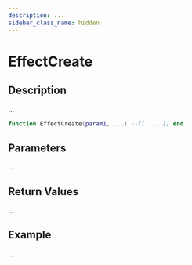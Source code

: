 ```yaml
---
description: ...
sidebar_class_name: hidden
---
```


# EffectCreate

## Description

...

```lua
function EffectCreate(param1, ...) --[[ ... ]] end
```

## Parameters

...

## Return Values

...

## Example

...

